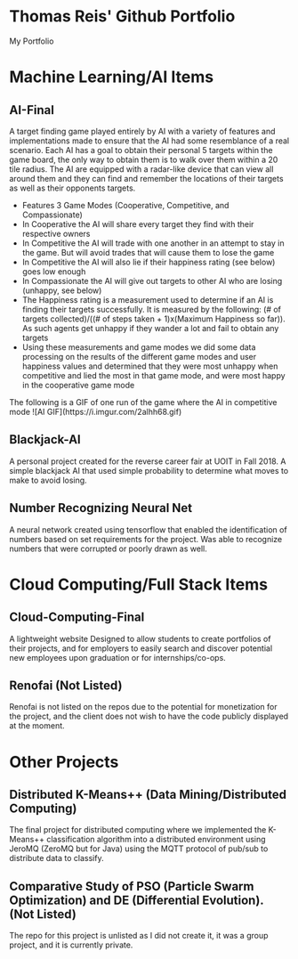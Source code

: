 # Thomas Reis' Github Portfolio
My Portfolio
# Machine Learning/AI Items
## AI-Final 
A target finding game played entirely by AI with a variety of features and implementations made to ensure that the AI had some resemblance of a real scenario. Each AI has a goal to obtain their personal 5 targets within the game board, the only way to obtain them is to walk over them within a 20 tile radius. The AI are equipped with a radar-like device that can view all around them and they can find and remember the locations of their targets as well as their opponents targets.
* Features 3 Game Modes (Cooperative, Competitive, and Compassionate)
* In Cooperative the AI will share every target they find with their respective owners
* In Competitive the AI will trade with one another in an attempt to stay in the game. But will avoid trades that will cause them to lose the game
* In Competitive the AI will also lie if their happiness rating (see below) goes low enough
* In Compassionate the AI will give out targets to other AI who are losing (unhappy, see below)
* The Happiness rating is a measurement used to determine if an AI is finding their targets successfully. It is measured by the following: (# of targets collected)/((# of steps taken + 1)x(Maximum Happiness so far)). As such agents get unhappy if they wander a lot and fail to obtain any targets
* Using these measurements and game modes we did some data processing on the results of the different game modes and user happiness values and determined that they were most unhappy when competitive and lied the most in that game mode, and were most happy in the cooperative game mode

<a/>
The following is a GIF of one run of the game where the AI in competitive mode  
![AI GIF](https://i.imgur.com/2alhh68.gif)

## Blackjack-AI
A personal project created for the reverse career fair at UOIT in Fall 2018. A simple blackjack AI that used simple probability to determine what moves to make to avoid losing.
  
## Number Recognizing Neural Net
A neural network created using tensorflow that enabled the identification of numbers based on set requirements for the project. Was able to recognize numbers that were corrupted or poorly drawn as well.
  
# Cloud Computing/Full Stack Items
## Cloud-Computing-Final
A lightweight website Designed to allow students to create portfolios of their projects, and for employers to easily search and discover potential new employees upon graduation or for internships/co-ops.

## Renofai (Not Listed)
Renofai is not listed on the repos due to the potential for monetization for the project, and the client does not wish to have the code publicly displayed at the moment.

# Other Projects
## Distributed K-Means++ (Data Mining/Distributed Computing)
The final project for distributed computing where we implemented the K-Means++ classification algorithm into a distributed environment using JeroMQ (ZeroMQ but for Java) using the MQTT protocol of pub/sub to distribute data to classify.

## Comparative Study of PSO (Particle Swarm Optimization) and DE (Differential Evolution). (Not Listed)
The repo for this project is unlisted as I did not create it, it was a group project, and it is currently private.
